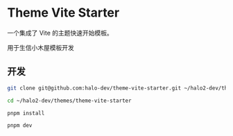 # Theme Vite Starter

一个集成了 Vite 的主题快速开始模板。

用于生信小木屋模板开发
## 开发

```bash
git clone git@github.com:halo-dev/theme-vite-starter.git ~/halo2-dev/themes/theme-vite-starter
```

```bash
cd ~/halo2-dev/themes/theme-vite-starter
```

```bash
pnpm install 
```

```bash
pnpm dev
```
